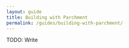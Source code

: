 ```yaml
---
layout: guide
title: Building with Parchment
permalink: /guides/building-with-parchment/
---
```


TODO: Write
